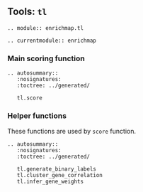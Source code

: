 ## Tools: `tl`

```{eval-rst}
.. module:: enrichmap.tl
```

```{eval-rst}
.. currentmodule:: enrichmap
```

### Main scoring function

```{eval-rst}
.. autosummary::
   :nosignatures:
   :toctree: ../generated/

   tl.score
```


### Helper functions

These functions are used by `score` function.

```{eval-rst}
.. autosummary::
   :nosignatures:
   :toctree: ../generated/

   tl.generate_binary_labels
   tl.cluster_gene_correlation
   tl.infer_gene_weights
```